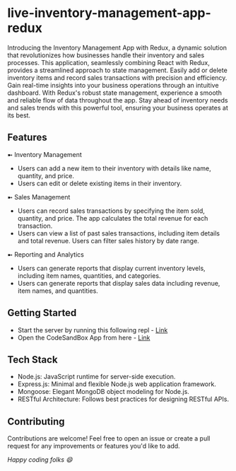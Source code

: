 # live-inventory-management-app-redux
Introducing the Inventory Management App with Redux, a dynamic solution that revolutionizes how businesses handle their inventory and sales processes. This application, seamlessly combining React with Redux, provides a streamlined approach to state management. Easily add or delete inventory items and record sales transactions with precision and efficiency. Gain real-time insights into your business operations through an intuitive dashboard. With Redux's robust state management, experience a smooth and reliable flow of data throughout the app. Stay ahead of inventory needs and sales trends with this powerful tool, ensuring your business operates at its best.

## Features
➼ Inventory Management
- Users can add a new item to their inventory with details like name, quantity, and price.
- Users can edit or delete existing items in their inventory. 

➼ Sales Management
 - Users can record sales transactions by specifying the item sold, quantity, and price. The app calculates the total revenue for each transaction.
 - Users can view a list of past sales transactions, including item details and total revenue. Users can filter sales history by date range.

➼ Reporting and Analytics
 - Users can generate reports that display current inventory levels, including item names, quantities, and categories.
 - Users can generate reports that display sales data including revenue, item names, and quantities.

## Getting Started
- Start the server by running this following repl - [Link]( https://replit.com/@JayeshPatil26/Inventory-Management-APIs )
- Open the CodeSandBox App from here - [Link](https://vgt4c6.csb.app/)

## Tech Stack
- Node.js: JavaScript runtime for server-side execution.
- Express.js: Minimal and flexible Node.js web application framework.
- Mongoose: Elegant MongoDB object modeling for Node.js.
- RESTful Architecture: Follows best practices for designing RESTful APIs.
  
## Contributing
Contributions are welcome! Feel free to open an issue or create a pull request for any improvements or features you'd like to add.

*Happy coding folks 😄*
